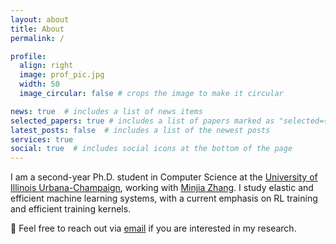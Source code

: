 ```yaml
---
layout: about
title: About
permalink: /

profile:
  align: right
  image: prof_pic.jpg
  width: 50
  image_circular: false # crops the image to make it circular

news: true  # includes a list of news items
selected_papers: true # includes a list of papers marked as "selected={true}"
latest_posts: false  # includes a list of the newest posts
services: true
social: true  # includes social icons at the bottom of the page
---
```



I am a second-year Ph.D. student in Computer Science at the [University of Illinois Urbana-Champaign](https://illinois.edu), working with [Minjia Zhang](https://minjiazhang.github.io). I study elastic and efficient machine learning systems, with a current emphasis on RL training and efficient training kernels.

🙋 Feel free to reach out via <a href="mailto:lian7@illinois.edu">email</a> if you are interested in my research.